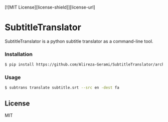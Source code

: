 [![MIT License][license-shield]][license-url]
# SubtitleTranslator

SubtitleTranslator is a python subtitle translator as a command-line tool.

### Installation

```sh
$ pip install https://github.com/Alireza-Gerami/SubtitleTranslator/archive/main.zip
```
### Usage

```sh
$ subtrans translate subtitle.srt --src en -dest fa
```

License
----

MIT

